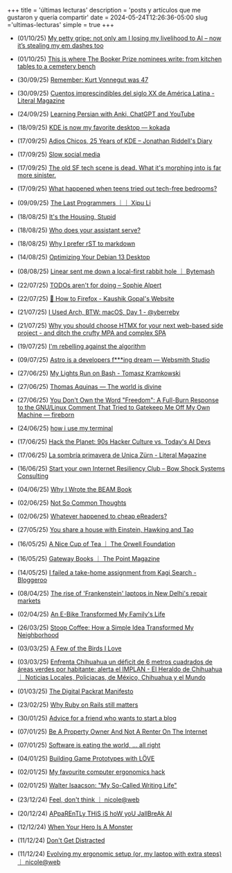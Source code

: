 +++
title = 'últimas lecturas'
description = 'posts y artículos que me gustaron y quería compartir'
date = 2024-05-24T12:26:36-05:00
slug ='ultimas-lecturas'
simple = true
+++
- (01/10/25) [My petty gripe: not only am I losing my livelihood to AI – now it’s stealing my em dashes too](https://www.theguardian.com/lifeandstyle/2025/oct/01/artificial-intelligence-em-dashes-ai-stealing-my-livelihood)
- (01/10/25) [This is where The Booker Prize nominees write: from kitchen tables to a cemetery bench](https://www.wallpaper.com/design-interiors/booker-prize-2025-longlist-writers-desks)
- (30/09/25) [Remember: Kurt Vonnegut was 47](https://www.joanwestenberg.com/p/remember-kurt-vonnegut-was-47)
- (30/09/25) [Cuentos imprescindibles del siglo XX de América Latina - Literal Magazine](https://literalmagazine.com/cuentos-imprescindibles-del-siglo-xx-de-america-latina/)

- (24/09/25) [Learning Persian with Anki, ChatGPT and YouTube](https://cjauvin.github.io/posts/learning-persian/)
- (18/09/25) [KDE is now my favorite desktop — kokada](https://kokada.dev/blog/kde-is-now-my-favorite-desktop/)
- (17/09/25) [Adios Chicos, 25 Years of KDE – Jonathan Riddell's Diary](https://jriddell.org/2025/09/14/adios-chicos-25-years-of-kde/)
- (17/09/25) [Slow social media](https://herman.bearblog.dev/slow-social-media/)
- (17/09/25) [The old SF tech scene is dead. What it's morphing into is far more sinister.](https://www.sfgate.com/tech/article/bay-area-tech-scene-dorky-now-terrifying-21042943.php)
- (17/09/25) [What happened when teens tried out tech-free bedrooms?](https://www.bbc.com/news/articles/c1lelqg0jy3o)
- (09/09/25) [The Last Programmers ｜｜ Xipu Li](https://www.xipu.li/posts/the-last-programmers)
- (18/08/25) [It's the Housing, Stupid](https://ofdollarsanddata.com/its-the-housing-stupid/)
- (18/08/25) [Who does your assistant serve?](https://xeiaso.net/blog/2025/who-assistant-serve/)
- (18/08/25) [Why I prefer rST to markdown](https://buttondown.com/hillelwayne/archive/why-i-prefer-rst-to-markdown/)
- (14/08/25) [Optimizing Your Debian 13 Desktop](https://teejeetech.com/2025/08/14/debian_13_tips/)
- (08/08/25) [Linear sent me down a local-first rabbit hole ｜ Bytemash](https://bytemash.net/posts/i-went-down-the-linear-rabbit-hole/)
- (22/07/25) [TODOs aren't for doing – Sophie Alpert](https://sophiebits.com/2025/07/21/todos-arent-for-doing)
- (22/07/25) [🦊 How to Firefox - Kaushik Gopal's Website](https://kau.sh/blog/how-to-firefox/#fnref:2)
- (21/07/25) [I Used Arch, BTW: macOS, Day 1 - @yberreby](https://yberreby.com/posts/i-used-arch-btw-macos-day-1/)
- (21/07/25) [Why you should choose HTMX for your next web-based side project - and ditch the crufty MPA and complex SPA](https://hamy.xyz/blog/2024-02_htmx-for-side-projects)
- (19/07/25) [I'm rebelling against the algorithm](https://varunraghu.com/im-rebelling-against-the-algorithm/)
- (09/07/25) [Astro is a developers f***ing dream — Websmith Studio](https://websmith.studio/blog/astro-is-a-developers-dream/)
- (27/06/25) [My Lights Run on Bash - Tomasz Kramkowski](https://kramkow.ski/article/2025/06/27/my_lights_run_on_bash.html)
- (27/06/25) [Thomas Aquinas — The world is divine](https://ralphammer.com/thomas-aquinas-the-world-is-divine/)
- (27/06/25) [You Don't Own the Word "Freedom": A Full-Burn Response to the GNU/Linux Comment That Tried to Gatekeep Me Off My Own Machine — fireborn](https://fireborn.mataroa.blog/blog/you-dont-own-the-word-freedom-a-full-burn-response-to-the-gnulinux-comment-that-tried-to-gatekeep-me-off-my-own-machine/)
- (24/06/25) [how i use my terminal](https://jyn.dev/how-i-use-my-terminal/)
- (17/06/25) [Hack the Planet: 90s Hacker Culture vs. Today's AI Devs](https://gizvault.com/archives/hack-the-planet)
- (17/06/25) [La sombría primavera de Unica Zürn - Literal Magazine](https://literalmagazine.com/la-sombria-primavera-de-unica-zurn/)
- (16/06/25) [Start your own Internet Resiliency Club – Bow Shock Systems Consulting](https://bowshock.nl/irc/)
- (04/06/25) [Why I Wrote the BEAM Book](https://happihacking.com/blog/posts/2025/why_I_wrote_theBEAMBook/)
- (02/06/25) [Not So Common Thoughts](https://notsocommonthoughts.com/blog/ai-and-judgement/)
- (02/06/25) [Whatever happened to cheap eReaders?](https://shkspr.mobi/blog/2025/05/whatever-happened-to-cheap-ereaders/)
- (27/05/25) [You share a house with Einstein, Hawking and Tao](https://www.faisalabid.com/p/you-share-a-house-with-einstein-hawking)
- (16/05/25) [A Nice Cup of Tea ｜ The Orwell Foundation](https://www.orwellfoundation.com/the-orwell-foundation/orwell/essays-and-other-works/a-nice-cup-of-tea/)
- (16/05/25) [Gateway Books ｜ The Point Magazine](https://thepointmag.com/examined-life/gateway-books/)
- (14/05/25) [I failed a take-home assignment from Kagi Search - Bloggeroo](https://bloggeroo.dev/articles/202504031434)
- (08/04/25) [The rise of 'Frankenstein' laptops in New Delhi's repair markets](https://www.theverge.com/tech/639126/india-frankenstein-laptops)
- (02/04/25) [An E-Bike Transformed My Family's Life](https://www.theatlantic.com/family/archive/2025/03/e-bike-family-parenthood/682052/?gift=2PSdP8nFdCJv4156wCBBiLgFRUe05yhjKAjml8A4Wrk)
- (26/03/25) [Stoop Coffee: How a Simple Idea Transformed My Neighborhood](https://supernuclear.substack.com/p/stoop-coffee-how-a-simple-idea-transformed)
- (03/03/25) [A Few of the Birds I Love](https://moultano.wordpress.com/2024/05/03/a-few-of-the-birds-i-love/)
- (03/03/25) [Enfrenta Chihuahua un déficit de 6 metros cuadrados de áreas verdes por habitante: alerta el IMPLAN - El Heraldo de Chihuahua ｜ Noticias Locales, Policiacas, de México, Chihuahua y el Mundo](https://oem.com.mx/elheraldodechihuahua/local/enfrenta-chihuahua-un-deficit-de-6-metros-cuadrados-de-areas-verdes-por-habitante-alerta-el-implan-21810703)
- (01/03/25) [The Digital Packrat Manifesto](https://www.404media.co/the-digital-packrat-manifesto/)
- (23/02/25) [Why Ruby on Rails still matters](https://www.contraption.co/rails-versus-nextjs/)
- (30/01/25) [Advice for a friend who wants to start a blog](https://www.henrikkarlsson.xyz/p/start-a-blog)
- (07/01/25) [Be A Property Owner And Not A Renter On The Internet](https://den.dev/blog/be-a-property-owner-not-a-renter-on-the-internet/)
- (07/01/25) [Software is eating the world, … all right](https://medium.com/@metapgmr/software-is-eating-the-world-all-right-faedbab6d623)
- (04/01/25) [Building Game Prototypes with LÖVE](https://healeycodes.com/building-game-prototypes-with-love)
- (02/01/25) [My favourite computer ergonomics hack](https://blog.jacobvosmaer.nl/0036-beeper/)
- (02/01/25) [Walter Isaacson: "My So-Called Writing Life"](https://lehnews.wordpress.com/2014/03/25/walter-isaacson-my-so-called-writing-life/)
- (23/12/24) [Feel, don't think ｜ nicole@web](https://ntietz.com/blog/feel-dont-think/)
- (20/12/24) [APpaREnTLy THiS iS hoW yoU JaIlBreAk AI](https://www.404media.co/apparently-this-is-how-you-jailbreak-ai/)
- (12/12/24) [When Your Hero Is A Monster](https://www.youtube.com/watch?v=T31HKuabyMA)
- (11/12/24) [Don't Get Distracted](https://calebhearth.com/dont-get-distracted)
- (11/12/24) [Evolving my ergonomic setup (or, my laptop with extra steps) ｜ nicole@web](https://www.ntietz.com/blog/evolving-ergo-setup/)